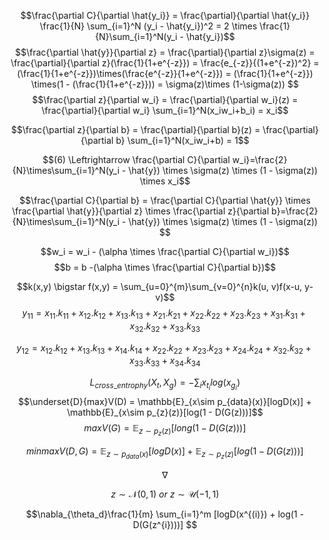 $$\frac{\partial C}{\partial \hat{y_i}} = \frac{\partial}{\partial \hat{y_i}} \frac{1}{N} \sum_{i=1}^N (y_i - \hat{y_i})^2 = 2 \times \frac{1}{N}\sum_{i=1}^N(y_i - \hat{y_i})$$
$$\frac{\partial \hat{y}}{\partial z}  = \frac{\partial}{\partial z}\sigma(z) = \frac{\partial}{\partial z}(\frac{1}{1+e^{-z}}) = \frac{e_{-z}}{(1+e^{-z})^2} = (\frac{1}{1+e^{-z}})\times(\frac{e^{-z}}{1+e^{-z}}) = (\frac{1}{1+e^{-z}}) \times(1 - (\frac{1}{1+e^{-z}})) = \sigma(z)\times (1-\sigma(z))
$$
$$\frac{\partial z}{\partial w_i} = \frac{\partial}{\partial w_i}(z) = \frac{\partial}{\partial w_i} \sum_{i=1}^N(x_iw_i+b_i) = x_i$$

$$\frac{\partial z}{\partial b} = \frac{\partial}{\partial b}(z) = \frac{\partial}{\partial b} \sum_{i=1}^N(x_iw_i+b) = 1$$

$$(6) \Leftrightarrow \frac{\partial C}{\partial w_i}=\frac{2}{N}\times\sum_{i=1}^N(y_i - \hat{y}) \times \sigma(z) \times (1 - \sigma(z)) \times x_i$$

$$\frac{\partial C}{\partial b} = \frac{\partial C}{\partial \hat{y}} \times \frac{\partial \hat{y}}{\partial z} \times \frac{\partial z}{\partial b}=\frac{2}{N}\times\sum_{i=1}^N(y_i - \hat{y}) \times \sigma(z) \times (1 - \sigma(z)) $$

$$w_i = w_i - (\alpha \times \frac{\partial C}{\partial w_i})$$
$$b = b -(\alpha \times \frac{\partial C}{\partial b})$$

$$k(x,y) \bigstar f(x,y) = \sum_{u=0}^{m}\sum_{v=0}^{n}k(u, v)f(x-u, y-v)$$
$$y_{11} = x_{11}.k_{11} + x_{12}.k_{12} + x_{13}.k_{13} + x_{21}.k_{21} + x_{22}.k_{22} + x_{23}.k_{23} + x_{31}.k_{31} + x_{32}.k_{32} + x_{33}.k_{33}$$

$$y_{12} = x_{12}.k_{12} + x_{13}.k_{13} + x_{14}.k_{14} + x_{22}.k_{22} + x_{23}.k_{23} + x_{24}.k_{24} + x_{32}.k_{32} + x_{33}.k_{33} + x_{34}.k_{34}$$

$$L_{cross\_entrophy}(X_t,X_g) = -\sum_ix_{t_i}log(x_{g_i})$$
$$\underset{D}{max}V(D) = \mathbb{E}_{x\sim p_{data}(x)}[logD(x)] + \mathbb{E}_{x\sim p_{z}(z)}[log(1 - D(G(z)))]$$
$$maxV(G) = \mathbb{E}_{z\sim p_z(z)}[long(1 - D(G(z)))]$$

$$minmaxV(D, G)=\mathbb{E}_{z\sim p_{data}(x)}[logD(x)] + \mathbb{E}_{z \sim{p_z}(z)}[log(1 -D(G(z)))]
$$

$$\nabla$$

$$z \sim \mathcal{N}(0,1)\ or\ z\sim \mathcal{U}(-1, 1)
$$

$$\nabla_{\theta_d}\frac{1}{m} \sum_{i=1}^m [logD(x^{(i)}) + log(1 - D(G(z^{i})))]
$$

